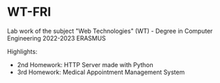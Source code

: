 # WT-FRI
Lab work of the subject "Web Technologies" (WT) - Degree in Computer Engineering 2022-2023 ERASMUS

Highlights:
- 2nd Homework: HTTP Server made with Python
- 3rd Homework: Medical Appointment Management System
